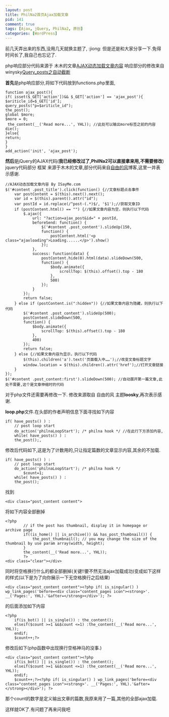 ```yaml
--- 
layout: post
title: PhilNa2首页Ajax加载文章
pid: 141
comment: true
tags: [Ajax, jQuery, PhilNa2, 原创]
categories: [WordPress]
---
```

前几天弄出来的东西,没用几天就换主题了, :jiong: 但是还是和大家分享一下.免得时间长了,我自己也忘记了. 

php响应部分代码来源于 木木的文章[AJAX动态加载文章内容](http://immmmm.com/ajax-loading-post-content.html)
响应部分的修改来自winysky[Query_posts之自动截断](http://winysky.com/query_posts-automatic-cut-off)

**首先**是php响应部分,将如下代码放到functions.php里面,

	function ajax_post(){
	if( isset($_GET['action'])&& $_GET['action'] == 'ajax_post'){
	$ariticle_id=$_GET['id'];
	query_posts("p=$ariticle_id");
	the_post();
	global $more;
	$more = 0;
	 the_content(__('Read more...', YHL)); //此处可以输出more标签之前的内容
	die();
	}else{
	return;
	}
	}
	add_action('init', 'ajax_post');

**然后**是jQuery的AJAX代码(**我已经修改过了,PhilNa2可以直接拿来用,不需要修改**)
jquery代码部分 框架 来源于木木的文章,部分代码来自[自由的风](http://loosky.net)博客,这里一并表示感谢.

	//AJAX动态加载文章内容 By ISayMe.com
	$('#content .post_title').click(function() {//文章标题点击事件
		var postContent = $(this).next().next();
		var id = $(this).parent().attr("id");
		var postId = id.replace(/^post-(.*)$/, '$1');//获取文章ID
		if (postContent.html() == "") {//如果文章内容为空，则执行以下代码
			$.ajax({
				url: "?action=ajax_post&id=" + postId,
				beforeSend: function() {
					$('#content .post_content').slideUp(150,
					function() {
						postContent.html('<p class="ajaxloading">Loading......</p>').show()
					});
				},
				success: function(data) {
					postContent.hide(0).html(data).slideDown(500,
					function() {
						$body.animate({
							scrollTop: $(this).offset().top - 180
						},
						500)
					});
				}
			});
			return false;
		} else if (postContent.is(":hidden")) {//如果文章内容为隐藏，则执行以下代码
			$('#content .post_content').slideUp(500);
			postContent.slideDown(500,
			function() {
				$body.animate({
					scrollTop: $(this).offset().top - 180
				},
				400)
			});
			return false;
		} else {//如果文章内容为显示，执行以下代码
			$(this).children('a').text('页面载入中……');//改变文章标题文字
			window.location = $(this).children().attr('href');//打开文章链接
		}
	});
	$('#content .post_content:first').slideDown(500); //自动展开第一篇文章,此处不需要,这个是文章伸缩时的代码

对于php文件还需要再修改一下. 修改来源取自 自由的风 主题**loosky**,再次表示感谢.

**loop.php**文件.在头部的作者声明信息下面寻找如下内容

	if( have_posts() ) :
		// post loop start
		do_action('philnaLoopStart'); /* philna hook */ //在此行下方添加内容,
		while( have_posts() ) :
		the_post();,
修改后代码如下,这是为了计数用的,只让指定篇数的文章显示内容,其余的不加载.	

	if( have_posts() ) :
		// post loop start
		do_action('philnaLoopStart'); /* philna hook */
	        $count=1;
		while( have_posts() ) :
		the_post();
找到

	<div class="post_content content">
将如下内容全部删掉

	<?php
			// if the post has thumbnail, display it in homepage or archive page
			if((is_home() || is_archive()) && has_post_thumbnail()) {
				the_post_thumbnail(); // you may change the size of the thumbnail by use param array(width, height);
			}
			the_content(__('Read more...', YHL));
			?>
	<div class="clear"></div>
同时将空格换行什么的都全部删掉(关键!!要不然无法ajax加载成功)变成如下这样的样式(以下是为了向你展示一下无空格换行之后结果)

	<div class="post_content content"><?php if( is_singular() ) wp_link_pages('before=<div class="content_pages icon"><strong>'. __('Pages:', YHL).'&after=</strong></div>'); ?>
的后面添加如下内容	

	<?php
		if(is_bot() || is_single()) : the_content();
		elseif($count >=1 &&$count <=1) :the_content(__('Read more...', YHL));
		endif;
		$count++;?>
修改后如下(php函数中出现换行空格神马的没事.)

	<div class="post_content content"><?php
		if(is_bot() || is_single()) : the_content();
		elseif($count >=1 &&$count <=1) :the_content(__('Read more...', YHL));
		endif;
		$count++;?><?php if( is_singular() ) wp_link_pages('before=<div class="content_pages icon"><strong>'. __('Pages:', YHL).'&after=</strong></div>'); ?>

那个count的数字是定义输出文章的篇数,我原来用了一篇,其他的全部ajax加载.

这样就OK了.有问题了再来问我吧
